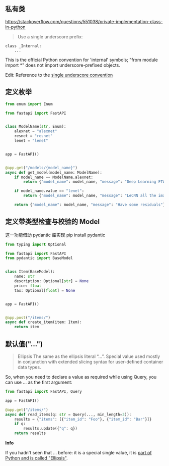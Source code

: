 ## 私有类

https://stackoverflow.com/questions/551038/private-implementation-class-in-python

> Use a single underscore prefix:

```
class _Internal:
    ...
```

This is the official Python convention for 'internal' symbols; "from module import *" does not import underscore-prefixed objects.

Edit: Reference to the [single underscore convention](https://docs.python.org/2/tutorial/classes.html#private-variables-and-class-local-references)

## 定义枚举

```py
from enum import Enum

from fastapi import FastAPI


class ModelName(str, Enum):
    alexnet = "alexnet"
    resnet = "resnet"
    lenet = "lenet"


app = FastAPI()


@app.get("/models/{model_name}")
async def get_model(model_name: ModelName):
    if model_name == ModelName.alexnet:
        return {"model_name": model_name, "message": "Deep Learning FTW!"}

    if model_name.value == "lenet":
        return {"model_name": model_name, "message": "LeCNN all the images"}

    return {"model_name": model_name, "message": "Have some residuals"}
```

## 定义带类型检查与校验的 Model

这一功能借助 pydantic 库实现 pip install pydantic

```py
from typing import Optional

from fastapi import FastAPI
from pydantic import BaseModel


class Item(BaseModel):
    name: str
    description: Optional[str] = None
    price: float
    tax: Optional[float] = None


app = FastAPI()


@app.post("/items/")
async def create_item(item: Item):
    return item
```

## 默认值("...")

> Ellipsis
> The same as the ellipsis literal “...”. Special value used mostly in conjunction with extended slicing syntax for user-defined container data types.

So, when you need to declare a value as required while using Query, you can use ... as the first argument:

```py
from fastapi import FastAPI, Query

app = FastAPI()

@app.get("/items/")
async def read_items(q: str = Query(..., min_length=3)):
    results = {"items": [{"item_id": "Foo"}, {"item_id": "Bar"}]}
    if q:
        results.update({"q": q})
    return results
```

**Info**

If you hadn't seen that ... before: it is a special single value, it is [part of Python and is called "Ellipsis"](https://docs.python.org/3/library/constants.html#Ellipsis).
